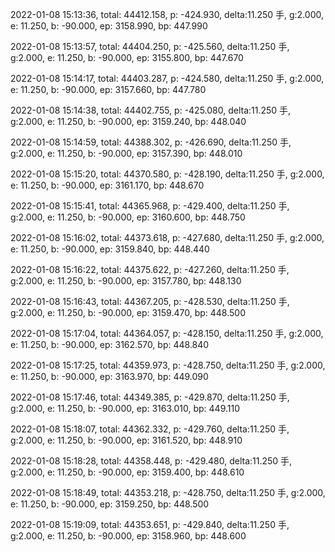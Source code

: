 2022-01-08 15:13:36, total: 44412.158, p: -424.930, delta:11.250 手, g:2.000, e: 11.250, b: -90.000, ep: 3158.990, bp: 447.990

2022-01-08 15:13:57, total: 44404.250, p: -425.560, delta:11.250 手, g:2.000, e: 11.250, b: -90.000, ep: 3155.800, bp: 447.670

2022-01-08 15:14:17, total: 44403.287, p: -424.580, delta:11.250 手, g:2.000, e: 11.250, b: -90.000, ep: 3157.660, bp: 447.780

2022-01-08 15:14:38, total: 44402.755, p: -425.080, delta:11.250 手, g:2.000, e: 11.250, b: -90.000, ep: 3159.240, bp: 448.040

2022-01-08 15:14:59, total: 44388.302, p: -426.690, delta:11.250 手, g:2.000, e: 11.250, b: -90.000, ep: 3157.390, bp: 448.010

2022-01-08 15:15:20, total: 44370.580, p: -428.190, delta:11.250 手, g:2.000, e: 11.250, b: -90.000, ep: 3161.170, bp: 448.670

2022-01-08 15:15:41, total: 44365.968, p: -429.400, delta:11.250 手, g:2.000, e: 11.250, b: -90.000, ep: 3160.600, bp: 448.750

2022-01-08 15:16:02, total: 44373.618, p: -427.680, delta:11.250 手, g:2.000, e: 11.250, b: -90.000, ep: 3159.840, bp: 448.440

2022-01-08 15:16:22, total: 44375.622, p: -427.260, delta:11.250 手, g:2.000, e: 11.250, b: -90.000, ep: 3157.780, bp: 448.130

2022-01-08 15:16:43, total: 44367.205, p: -428.530, delta:11.250 手, g:2.000, e: 11.250, b: -90.000, ep: 3159.470, bp: 448.500

2022-01-08 15:17:04, total: 44364.057, p: -428.150, delta:11.250 手, g:2.000, e: 11.250, b: -90.000, ep: 3162.570, bp: 448.840

2022-01-08 15:17:25, total: 44359.973, p: -428.750, delta:11.250 手, g:2.000, e: 11.250, b: -90.000, ep: 3163.970, bp: 449.090

2022-01-08 15:17:46, total: 44349.385, p: -429.870, delta:11.250 手, g:2.000, e: 11.250, b: -90.000, ep: 3163.010, bp: 449.110

2022-01-08 15:18:07, total: 44362.332, p: -429.760, delta:11.250 手, g:2.000, e: 11.250, b: -90.000, ep: 3161.520, bp: 448.910

2022-01-08 15:18:28, total: 44358.448, p: -429.480, delta:11.250 手, g:2.000, e: 11.250, b: -90.000, ep: 3159.400, bp: 448.610

2022-01-08 15:18:49, total: 44353.218, p: -428.750, delta:11.250 手, g:2.000, e: 11.250, b: -90.000, ep: 3159.250, bp: 448.500

2022-01-08 15:19:09, total: 44353.651, p: -429.840, delta:11.250 手, g:2.000, e: 11.250, b: -90.000, ep: 3158.960, bp: 448.600